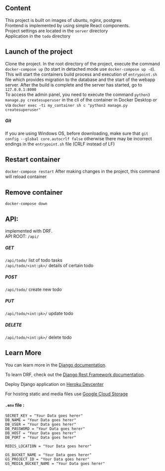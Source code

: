 ## Content
This project is built on images of ubuntu, nginx, postgres <br/>
Frontend is implemented by using simple React components. <br/>
Project settings are located in the `server` directory <br/>
Application in the `todo` directory <br/>

## Launch of the project 
Clone the project. In the root directory of the project, execute the command
`docker-compose up` (to start in detached mode use `docker-compose up -d`). 
This will start the containers build process and execution 
of `entrypoint.sh` file which provides migration to the database and the start of the webapp server. 
After the build is complete and the server has started, go to `127.0.0.1:8000` <br/>
To access the admin panel, you need to execute the command
`python3 manage.py createsuperuser` in the cli of the container in Docker Desktop or via
`docker exec -ti my_container sh c "python3 manage.py createsuperuser"`

##### Git
If you are using Windows OS, before downloading, make sure that
`git config --global core.autocrlf false` otherwise there may be incorrect 
endings in the `entrypoint.sh` file (CRLF instead of LF)

## Restart container
`docker-compose restart` After making changes in the project, 
this command will reload container

## Remove container
`docker-compose down` 

## API:
implemented with DRF. <br/>
API ROOT: `/api/`

##### GET
`/api/todo/` list of todo tasks <br/>
`/api/todo/<int:pk>/` details of certain todo <br/>

##### POST
`/api/todo/` create new todo <br/>

##### PUT
`/api/todo/<int:pk>/` update todo

##### DELETE
`/api/todo/<int:pk>/` delete todo

## Learn More

You can learn more in the [Django documentation](https://docs.djangoproject.com/en/3.1/).

To learn DRF, check out the [Django Rest Framework documentation](https://www.django-rest-framework.org/).

Deploy Django application on [Heroku Devcenter](https://devcenter.heroku.com/categories/python-support) 

For hosting static and media files use [Google Cloud Storage](https://cloud.google.com/storage/docs/hosting-static-website)


#### `.env` file :
	SECRET_KEY = "Your Data goes herer"
	DB_NAME = "Your Data goes herer"
	DB_USER = "Your Data goes herer"
	DB_PASSWORD = "Your Data goes herer"
	DB_HOST = "Your Data goes herer"
	DB_PORT = "Your Data goes herer"
	
	REDIS_LOCATION = "Your Data goes herer"
	
	GS_BUCKET_NAME = "Your Data goes herer"
    GS_PROJECT_ID = "Your Data goes herer"
    GS_MEDIA_BUCKET_NAME = "Your Data goes herer"


